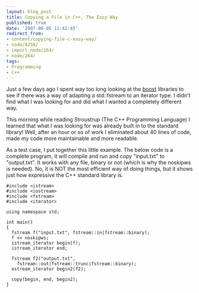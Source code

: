 ```yaml
---
layout: blog_post
title: Copying a File in C++, The Easy Way
published: true
date: '2007-06-05 11:42:45'
redirect_from:
- content/copying-file-c-easy-way/
- node/4258/
- import_node/264/
- node/264/
tags:
- Programming
- C++
---
```


Just a few days ago I spent way too long looking at the [boost](http://www.boost.org) libraries to see if there was a way of adapting a std::fstream to an iterator type. I didn't find what I was looking for and did what I wanted a completely different way. 

This morning while reading Stroustrup (The C++ Programming Language) I learned that what I was looking for was already built in to the standard library! Well, after an hour or so of work I eliminated about 40 lines of code, made my code more maintainable and more readable. 

As a test case, I put together this little example. The below code is a complete program, it will compile and run and copy "input.txt" to "output.txt". It works with any file, binary or not (which is why the noskipws is needed). No, it is NOT the most efficient way of doing things, but it shows just how expressive the C++ standard library is.

    #include <istream>
    #include <iostream>
    #include <fstream>
    #include <iterator>

    using namespace std;

    int main()
    {
      fstream f("input.txt", fstream::in|fstream::binary);
      f << noskipws;
      istream_iterator begin(f);
      istream_iterator end;

      fstream f2("output.txt",
        fstream::out|fstream::trunc|fstream::binary);
      ostream_iterator begin2(f2);

      copy(begin, end, begin2);
    }
